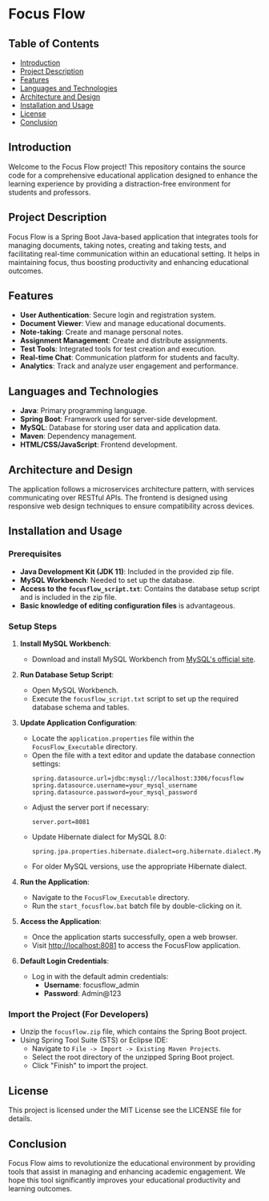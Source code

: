 # Focus Flow

## Table of Contents

- [Introduction](#introduction)
- [Project Description](#project-description)
- [Features](#features)
- [Languages and Technologies](#languages-and-technologies)
- [Architecture and Design](#architecture-and-design)
- [Installation and Usage](#installation-and-usage)
- [License](#license)
- [Conclusion](#conclusion)

## Introduction

Welcome to the Focus Flow project! This repository contains the source code for a comprehensive educational application designed to enhance the learning experience by providing a distraction-free environment for students and professors.

## Project Description

Focus Flow is a Spring Boot Java-based application that integrates tools for managing documents, taking notes, creating and taking tests, and facilitating real-time communication within an educational setting. It helps in maintaining focus, thus boosting productivity and enhancing educational outcomes.

## Features

- **User Authentication**: Secure login and registration system.
- **Document Viewer**: View and manage educational documents.
- **Note-taking**: Create and manage personal notes.
- **Assignment Management**: Create and distribute assignments.
- **Test Tools**: Integrated tools for test creation and execution.
- **Real-time Chat**: Communication platform for students and faculty.
- **Analytics**: Track and analyze user engagement and performance.

## Languages and Technologies

- **Java**: Primary programming language.
- **Spring Boot**: Framework used for server-side development.
- **MySQL**: Database for storing user data and application data.
- **Maven**: Dependency management.
- **HTML/CSS/JavaScript**: Frontend development.

## Architecture and Design

The application follows a microservices architecture pattern, with services communicating over RESTful APIs. The frontend is designed using responsive web design techniques to ensure compatibility across devices.

## Installation and Usage

### Prerequisites
- **Java Development Kit (JDK 11)**: Included in the provided zip file.
- **MySQL Workbench**: Needed to set up the database.
- **Access to the `focusflow_script.txt`**: Contains the database setup script and is included in the zip file.
- **Basic knowledge of editing configuration files** is advantageous.

### Setup Steps

1. **Install MySQL Workbench**:
   - Download and install MySQL Workbench from [MySQL's official site](https://www.mysql.com/products/workbench/).

2. **Run Database Setup Script**:
   - Open MySQL Workbench.
   - Execute the `focusflow_script.txt` script to set up the required database schema and tables.

3. **Update Application Configuration**:
   - Locate the `application.properties` file within the `FocusFlow_Executable` directory.
   - Open the file with a text editor and update the database connection settings:
     ```
     spring.datasource.url=jdbc:mysql://localhost:3306/focusflow
     spring.datasource.username=your_mysql_username
     spring.datasource.password=your_mysql_password
     ```
   - Adjust the server port if necessary:
     ```
     server.port=8081
     ```
   - Update Hibernate dialect for MySQL 8.0:
     ```
     spring.jpa.properties.hibernate.dialect=org.hibernate.dialect.MySQL8Dialect
     ```
   - For older MySQL versions, use the appropriate Hibernate dialect.

4. **Run the Application**:
   - Navigate to the `FocusFlow_Executable` directory.
   - Run the `start_focusflow.bat` batch file by double-clicking on it.

5. **Access the Application**:
   - Once the application starts successfully, open a web browser.
   - Visit [http://localhost:8081](http://localhost:8081) to access the FocusFlow application.

6. **Default Login Credentials**:
   - Log in with the default admin credentials:
     - **Username**: focusflow_admin
     - **Password**: Admin@123

### Import the Project (For Developers)
- Unzip the `focusflow.zip` file, which contains the Spring Boot project.
- Using Spring Tool Suite (STS) or Eclipse IDE:
  - Navigate to `File -> Import -> Existing Maven Projects`.
  - Select the root directory of the unzipped Spring Boot project.
  - Click "Finish" to import the project.

## License

This project is licensed under the MIT License see the LICENSE file for details.


## Conclusion

Focus Flow aims to revolutionize the educational environment by providing tools that assist in managing and enhancing academic engagement. We hope this tool significantly improves your educational productivity and learning outcomes.
